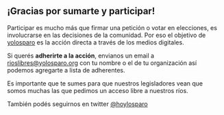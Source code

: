 ## ¡Gracias por sumarte y participar!

Participar es mucho más que firmar una petición o votar en elecciones, es
involucrarse en las decisiones de la comunidad. Por eso el objetivo de
[yolosparo](/) es la acción directa a través de los medios digitales.

Si querés **adherirte a la acción**, envianos un email a
[rioslibres@yolosparo.org](mailto:rioslibres@yolosparo.org) con tu nombre o el
de tu organización así podemos agregarte a lista de adherentes.

Es importante que te sumes para que nuestros legisladores vean que somos muchas
las que pedimos un acceso libre a nuestros ríos.

También podés seguirnos en twitter [@hoylosparo](https://www.twitter.com/hoylosparo)

